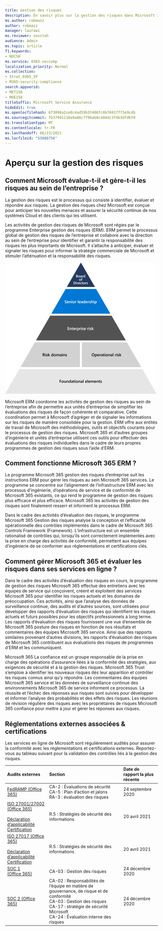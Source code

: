 ```yaml
---
title: Gestion des risques
description: En savoir plus sur la gestion des risques dans Microsoft 365
ms.author: robmazz
author: robmazz
manager: laurawi
ms.reviewer: sosstah
audience: Admin
ms.topic: article
f1.keywords:
- NOCSH
ms.service: O365-seccomp
localization_priority: Normal
ms.collection:
- Strat_O365_IP
- M365-security-compliance
search.appverid:
- MET150
- MOE150
titleSuffix: Microsoft Service Assurance
hideEdit: true
ms.openlocfilehash: 673090a2ce8c4ad59b3f406fc6b76917ff3e9cdb
ms.sourcegitcommit: fb379d1110a9a86c7f9bab8c484dc3f4b3dfd6f0
ms.translationtype: MT
ms.contentlocale: fr-FR
ms.lasthandoff: 06/23/2021
ms.locfileid: "53088756"
---
```

# <a name="risk-management-overview"></a>Aperçu sur la gestion des risques

## <a name="how-does-microsoft-assess-and-manage-risk-across-the-enterprise"></a>Comment Microsoft évalue-t-il et gère-t-il les risques au sein de l’entreprise ?

La gestion des risques est le processus qui consiste à identifier, évaluer et répondre aux risques. La gestion des risques chez Microsoft est conçue pour anticiper les nouvelles menaces et assurer la sécurité continue de nos systèmes Cloud et des clients qui les utilisent.

Les activités de gestion des risques de Microsoft sont régies par le programme Enterprise gestion des risques (ERM). ERM permet le processus global de gestion des risques de l’entreprise et collabore avec la direction au sein de l’entreprise pour identifier et garantir la responsabilité des risques les plus importants de Microsoft. Il s’attache à anticiper, évaluer et signaler les risques pour informer la stratégie commerciale de Microsoft et stimuler l’atténuation et la responsabilité des risques.

![Structure de gestion des risques](../media/assurance-risk-management-structure.png)

Microsoft ERM coordonne les activités de gestion des risques au sein de l’entreprise afin de permettre aux unités d’entreprise de simplifier les évaluations des risques de façon cohérente et comparative. Cette coordination permet à Microsoft d’agréger et de signaler les informations sur les risques de manière consolidée pour la gestion. ERM offre aux entités de travail de Microsoft des méthodologies, outils et objectifs courants pour le processus de gestion des risques. Microsoft 365 et d’autres groupes d’ingénierie et unités d’entreprise utilisent ces outils pour effectuer des évaluations des risques individuelles dans le cadre de leurs propres programmes de gestion des risques sous l’aide d’ERM.

## <a name="how-does-microsoft-365-work-with-erm"></a>Comment fonctionne Microsoft 365 ERM ?

Le programme Microsoft 365 gestion des risques d’entreprise suit les instructions ERM pour gérer les risques au sein Microsoft 365 services. Le programme se concentre sur l’alignement de l’infrastructure ERM avec les processus d’ingénierie, d’opérations de service et de conformité de Microsoft 365 existants, ce qui rend le programme de gestion des risques plus efficace et plus efficace. Microsoft 365 les activités de gestion des risques sont finalement resserr et informent le processus ERM.

Dans le cadre des activités d’évaluation des risques, le programme Microsoft 365 Gestion des risques analyse la conception et l’efficacité opérationnelle des contrôles implémentés dans le cadre de Microsoft 365 Controls Framework (Framework). L’infrastructure est un ensemble rationalisé de contrôles qui, lorsqu’ils sont correctement implémentés avec la prise en charge des activités de conformité, permettent aux équipes d’ingénierie de se conformer aux réglementations et certifications clés.

## <a name="how-does-microsoft-365-manage-and-assess-risk-in-its-online-services"></a>Comment gérer Microsoft 365 et évaluer les risques dans ses services en ligne ?

Dans le cadre des activités d’évaluation des risques en cours, le programme de gestion des risques Microsoft 365 effectue des entretiens avec les équipes de service qui conçoivent, créent et exploitent des services Microsoft 365 pour identifier les risques actuels et les domaines de préoccupation. Ces activités, ainsi que l’analyse des données de surveillance continue, des audits et d’autres sources, sont utilisées pour développer des rapports d’évaluation des risques qui identifient les risques actuels et futurs possibles pour les objectifs professionnels à long terme. Les rapports d’évaluation des risques fournissent une vue d’ensemble de Microsoft 365 posture des risques en fonction de nos résultats et commentaires des équipes Microsoft 365 service. Ainsi que des rapports similaires provenant d’autres divisions, les rapports d’évaluation des risques de Microsoft 365 contribuent aux évaluations des risques de programmes d’ERM et les communiquent.

Microsoft 365 La confiance est un groupe responsable de la prise en charge des opérations d’assurance liées à la conformité des stratégies, aux exigences de sécurité et à la gestion des risques. Microsoft 365 Trust s’emploie à identifier les nouveaux risques dès leur apparition et contrôler les risques connus ainsi qu’y répondre. Les commentaires des équipes Microsoft 365 service et les données de surveillance continue des environnements Microsoft 365 de service informent ce processus. La réussite et l’échec des réponses aux risques sont suivies pour développer et informer l’analyse des probabilités et des effets des risques. Les réunions de révision régulière des risques avec les propriétaires de risques Microsoft 365 confiance pour mettre à jour et gérer les réponses aux risques.

## <a name="related-external-regulations--certifications"></a>Réglementations externes associées & certifications

Les services en ligne de Microsoft sont régulièrement audités pour assurer la conformité avec les réglementations et certifications externes. Reportez-vous au tableau suivant pour la validation des contrôles liés à la gestion des risques.

| **Audits externes** | **Section** | **Date de rapport la plus récente** |
|:--------------------|:------------|:-----------------------|
| [FedRAMP (Office 365)](https://compliance.microsoft.com/compliancemanager) | CA-2 : Évaluations de sécurité <br> CA-5 : Plan d’action et jalons <br> RA-3 : évaluation des risques | 24 septembre 2020 |
| [ISO 27001/27002 (Office 365)](https://servicetrust.microsoft.com/ViewPage/MSComplianceGuideV3?command=Download&downloadType=Document&downloadId=8d625374-4f2d-49f8-9d37-a4281ba98222&tab=7027ead0-3d6b-11e9-b9e1-290b1eb4cdeb&docTab=7027ead0-3d6b-11e9-b9e1-290b1eb4cdeb_ISO_Reports) <br><br> [Déclaration d’applicabilité](https://servicetrust.microsoft.com/ViewPage/MSComplianceGuideV3?command=Download&downloadType=Document&downloadId=c0df4ce8-c77e-4183-84eb-c8688470d8b1&tab=7027ead0-3d6b-11e9-b9e1-290b1eb4cdeb&docTab=7027ead0-3d6b-11e9-b9e1-290b1eb4cdeb_ISO_Reports) <br> [Certification](https://servicetrust.microsoft.com/ViewPage/MSComplianceGuideV3?command=Download&downloadType=Document&downloadId=1e84a14a-2468-45ac-9412-5e53250d57ec&tab=7027ead0-3d6b-11e9-b9e1-290b1eb4cdeb&docTab=7027ead0-3d6b-11e9-b9e1-290b1eb4cdeb_ISO_Reports) | R.5 : Stratégies de sécurité des informations | 20 avril 2021 |
| [ISO 27017 (Office 365)](https://servicetrust.microsoft.com/ViewPage/MSComplianceGuideV3?command=Download&downloadType=Document&downloadId=8d625374-4f2d-49f8-9d37-a4281ba98222&tab=7027ead0-3d6b-11e9-b9e1-290b1eb4cdeb&docTab=7027ead0-3d6b-11e9-b9e1-290b1eb4cdeb_ISO_Reports) <br><br> [Déclaration d’applicabilité](https://servicetrust.microsoft.com/ViewPage/MSComplianceGuideV3?command=Download&downloadType=Document&downloadId=c0df4ce8-c77e-4183-84eb-c8688470d8b1&tab=7027ead0-3d6b-11e9-b9e1-290b1eb4cdeb&docTab=7027ead0-3d6b-11e9-b9e1-290b1eb4cdeb_ISO_Reports) <br> [Certification](https://servicetrust.microsoft.com/ViewPage/MSComplianceGuideV3?command=Download&downloadType=Document&downloadId=70de0999-5451-43a3-9ef4-761e8fbfb1a3&tab=7027ead0-3d6b-11e9-b9e1-290b1eb4cdeb&docTab=7027ead0-3d6b-11e9-b9e1-290b1eb4cdeb_ISO_Reports) | R.5 : Stratégies de sécurité des informations | 20 avril 2021 |
| [SOC 1 (Office 365)](https://servicetrust.microsoft.com/ViewPage/MSComplianceGuideV3?command=Download&downloadType=Document&downloadId=90df3f9c-3aaf-4dbf-99d0-ca9f2991721b&tab=7027ead0-3d6b-11e9-b9e1-290b1eb4cdeb&docTab=7027ead0-3d6b-11e9-b9e1-290b1eb4cdeb_SOC_%2F_SSAE_16_Reports) | CA-03 : Gestion des risques | 24 décembre 2020 |
| [SOC 2 (Office 365)](https://servicetrust.microsoft.com/ViewPage/MSComplianceGuideV3?command=Download&downloadType=Document&downloadId=a73c1738-7892-42b7-acd3-87b6371c53f6&tab=7027ead0-3d6b-11e9-b9e1-290b1eb4cdeb&docTab=7027ead0-3d6b-11e9-b9e1-290b1eb4cdeb_SOC_%2F_SSAE_16_Reports) | CA-02 : Responsabilités de l’équipe en matière de gouvernance, de risque et de conformité <br> CA-03 : Gestion des risques <br> CA-17 : stratégie de sécurité Microsoft <br> CA-24 : Évaluation interne des risques | 24 décembre 2020 |

